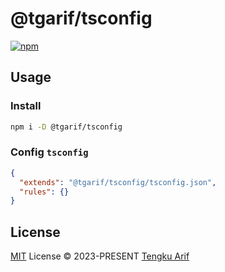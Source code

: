 # @tgarif/tsconfig

[![npm](https://img.shields.io/npm/v/@tgarif/tsconfig?color=a1b858&label=)](https://npmjs.com/package/@tgarif/tsconfig)

## Usage

### Install

```bash
npm i -D @tgarif/tsconfig
```

### Config `tsconfig`

```json
{
  "extends": "@tgarif/tsconfig/tsconfig.json",
  "rules": {}
}
```

## License

[MIT](./LICENSE) License &copy; 2023-PRESENT [Tengku Arif](https://github.com/tgarif)
